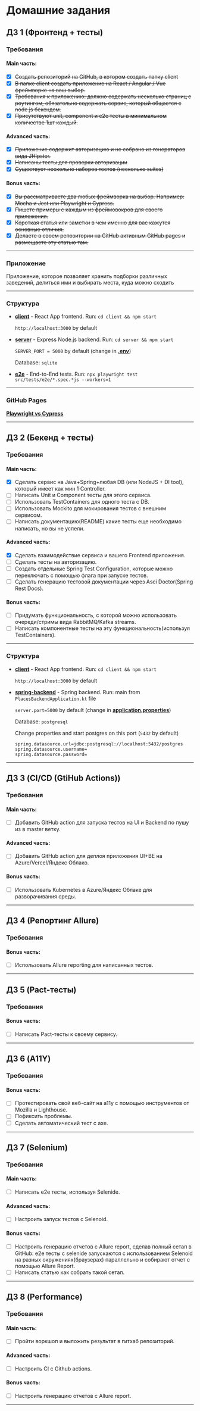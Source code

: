 # Домашние задания

## ДЗ 1 (Фронтенд + тесты)

### Требования

#### Main часть:

- [x] ~~Создать репозиторий на GitHub, в котором создать папку client~~
- [x] ~~В папке client создать приложение на React / Angular / Vue фреймворке на ваш выбор.~~
- [x] ~~Требования к приложению: должно содержать несколько страниц с роутингом, обязательно содержать сервис, который общается с node.js бекендом.~~
- [x] ~~Присутствуют unit, component и e2e тесты в минимальном количестве 1шт каждый.~~

#### Advanced часть:

- [x] ~~Приложение содержит авторизацию и не собрано из генераторов вида JHipster.~~
- [x] ~~Написаны тесты для проверки авторизации~~
- [x] ~~Существует нескольно наборов тестов (несколько suites)~~

#### Bonus часть:

- [x] ~~Вы рассматриваете два любых фреймворка на выбор. Например: Mocha и Jest или Playwright и Cypress.~~
- [x] ~~Пишете примеры с каждым из фреймовокров для своего приложения.~~
- [x] ~~Короткая статья или заметки в чем именно для вас кажутся основные отличия.~~
- [x] ~~Делаете в своем репозитории на GitHub активным GitHub pages и размещаете эту статью там.~~

---

### Приложение

Приложение, которое позволяет хранить подборки различных заведений, делиться ими и выбирать места, куда можно сходить

---

### Структура

- [**client**](client) - React App frontend. Run: `cd client && npm start`

  `http://localhost:3000` by default
- [**server**](server) - Express Node.js backend. Run: `cd server && npm start`

  `SERVER_PORT = 5000` by default (change in [**.env**](server/.env))

  Database: `sqlite`

- [**e2e**](client/src/tests/e2e) - End-to-End tests. Run: `npx playwright test src/tests/e2e/*.spec.*js --workers=1`

---

### GitHub Pages

[**Playwright vs Cypress**](https://konstantin343.github.io/software-testing-itmo/)

---

## ДЗ 2 (Бекенд + тесты)

### Требования

#### Main часть: 

- [X] Сделать сервис на Java+Spring+любая DB (или NodeJS + DI tool), который имеет как мин 1 Controller.
- [ ] Написать Unit и Component тесты для этого сервиса. 
- [ ] Использовать TestContainers для одного теста с DB. 
- [ ] Использовать Mockito для мокирования тестов с внешним сервисом. 
- [ ] Написать документацию(README) какие тесты еще необходимо написать, но вы не успели.

#### Advanced часть: 

- [X] Сделать взаимодействие сервиса и вашего Frontend приложения.
- [ ] Сделать тесты на авторизацию. 
- [ ] Создать отдельные Spring Test Configuration, которые можно переключать с помощью флага при запуске тестов. 
- [ ] Сделать генерацию тестовой документации через Asci Doctor(Spring Rest Docs).

#### Bonus часть:

- [ ] Придумать функциональность, с которой можно использовать очереди/стримы вида RabbitMQ/Kafka streams. 
- [ ] Написать компонентные тесты на эту функциональность(используя TestContainers).

---

### Структура

- [**client**](client) - React App frontend. Run: `cd client && npm start`

  `http://localhost:3000` by default
- [**spring-backend**](spring-backend) - Spring backend. Run: main from `PlacesBackendApplication.kt` file

  `server.port=5000` by default (change in [**application.properties**](spring-backend/src/main/resources/application.properties))

  Database: `postgresql`
  
  Change properties and start postgres on this port (`5432` by default)
  ```properties
  spring.datasource.url=jdbc:postgresql://localhost:5432/postgres
  spring.datasource.username=
  spring.datasource.password=
  ```


---

## ДЗ 3 (CI/CD (GtiHub Actions))

### Требования

#### Main часть:

- [ ] Добавить GitHub action для запуска тестов на UI и Backend по пушу из в master ветку.

#### Advanced часть:

- [ ] Добавить GitHub action для деплоя приложения UI+BE на Azure/Vercel/Яндекс Облако.

#### Bonus часть:

- [ ] Использовать Kubernetes в Azure/Яндекс Облаке для разворачивания среды.

---

## ДЗ 4 (Репортинг Allure)

### Требования

#### Bonus часть:

- [ ] Использовать Allure reporting для написанных тестов.

---

## ДЗ 5 (Pact-тесты)

### Требования

#### Bonus часть:

- [ ] Написать Pact-тесты к своему сервису.

---

## ДЗ 6 (A11Y)

### Требования

#### Bonus часть:

- [ ] Протестировать свой веб-сайт на а11y с помощью инструментов от Mozilla и Lighthouse. 
- [ ] Пофиксить проблемы.
- [ ] Сделать автоматический тест с axe.

---

## ДЗ 7 (Selenium)

### Требования

#### Main часть:

- [ ] Написать e2e тесты, используя Selenide.

#### Advanced часть:

- [ ] Настроить запуск тестов с Selenoid.

#### Bonus часть:

- [ ] Настроить генерацию отчетов с Allure report, сделав полный сетап в GitHub: e2e тесты с selenide запускаются с использованием Selenoid на разных окружениях(браузерах) параллельно и собирают отчет с помощью Allure Report.
- [ ] Написать статью как собрать такой сетап.

---

## ДЗ 8 (Performance)

### Требования

#### Main часть:

- [ ] Пройти воркшоп и выложить результат в гитхаб репозиторий.

#### Advanced часть:

- [ ] Настроить CI с Github actions.

#### Bonus часть:

- [ ] Настроить генерацию отчетов с Allure report.

---
